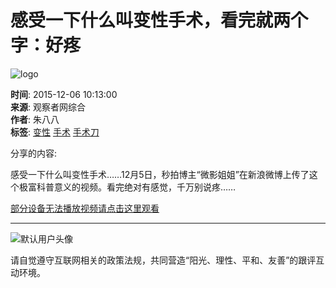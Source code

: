 # 感受一下什么叫变性手术，看完就两个字：好疼

![logo](../images/mian-logo.png)

**时间**: 2015-12-06 10:13:00  
**来源**: 观察者网综合  
**作者**: 朱八八  
**标签**: [变性](../search/?k=%E5%8F%98%E6%80%A7) [手术](../search/?k=%E6%89%8B%E6%9C%AF) [手术刀](../search/?k=%E6%89%8B%E6%9C%AF%E5%88%80)

分享的内容:

感受一下什么叫变性手术……12月5日，秒拍博主“微影姐姐”在新浪微博上传了这个极富科普意义的视频。看完绝对有感觉，千万别说疼……

[部分设备无法播放视频请点击这里观看](http://video.weibo.com/show?fid=1034:99f1017bb672955f5ac0bd00cd5fcef4)

---

![默认用户头像](https://i.guancha.cn/static/imgs/default_user_pic.png?imageMogr2/thumbnail/38x38)

请自觉遵守互联网相关的政策法规，共同营造“阳光、理性、平和、友善”的跟评互动环境。
<!-- tcd_original_link https://www.guancha.cn/TMT/2015_12_06_343710.shtml?web -->
